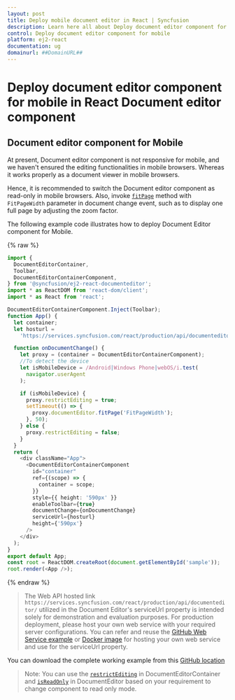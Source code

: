 ```yaml
---
layout: post
title: Deploy mobile document editor in React | Syncfusion
description: Learn here all about Deploy document editor component for mobile in Syncfusion React Document editor component of Syncfusion Essential JS 2 and more.
control: Deploy document editor component for mobile 
platform: ej2-react
documentation: ug
domainurl: ##DomainURL##
---
```


# Deploy document editor component for mobile in React Document editor component

## Document editor component for Mobile

At present, Document editor component is not responsive for mobile, and we haven't ensured the editing functionalities in mobile browsers. Whereas it works properly as a document viewer in mobile browsers.

Hence, it is recommended to switch the Document editor component as read-only in mobile browsers. Also, invoke [`fitPage`](https://ej2.syncfusion.com/react/documentation/api/document-editor/#fitpage/) method with `FitPageWidth` parameter in document change event, such as to display one full page by adjusting the zoom factor.

The following example code illustrates how to deploy Document Editor component for Mobile.

{% raw %}

```ts
import {
  DocumentEditorContainer,
  Toolbar,
  DocumentEditorContainerComponent,
} from '@syncfusion/ej2-react-documenteditor';
import * as ReactDOM from 'react-dom/client';
import * as React from 'react';

DocumentEditorContainerComponent.Inject(Toolbar);
function App() {
  let container;
  let hosturl =
    'https://services.syncfusion.com/react/production/api/documenteditor/';

  function onDocumentChange() {
    let proxy = (container = DocumentEditorContainerComponent);
    //To detect the device
    let isMobileDevice = /Android|Windows Phone|webOS/i.test(
      navigator.userAgent
    );

    if (isMobileDevice) {
      proxy.restrictEditing = true;
      setTimeout(() => {
        proxy.documentEditor.fitPage('FitPageWidth');
      }, 50);
    } else {
      proxy.restrictEditing = false;
    }
  }
  return (
    <div className="App">
      <DocumentEditorContainerComponent
        id="container"
        ref={(scope) => {
          container = scope;
        }}
        style={{ height: '590px' }}
        enableToolbar={true}
        documentChange={onDocumentChange}
        serviceUrl={hosturl}
        height={'590px'}
      />
    </div>
  );
}
export default App;
const root = ReactDOM.createRoot(document.getElementById('sample'));
root.render(<App />);


```
{% endraw %}

> The Web API hosted link `https://services.syncfusion.com/react/production/api/documenteditor/` utilized in the Document Editor's serviceUrl property is intended solely for demonstration and evaluation purposes. For production deployment, please host your own web service with your required server configurations. You can refer and reuse the [GitHub Web Service example](https://github.com/SyncfusionExamples/EJ2-DocumentEditor-WebServices) or [Docker image](https://hub.docker.com/r/syncfusion/word-processor-server) for hosting your own web service and use for the serviceUrl property.

You can download the complete working example from this [GitHub location](https://github.com/SyncfusionExamples/Deploy-Document-Editor-in-Mobile-Friendly-Web-page/)

>Note: You can use the [`restrictEditing`](https://ej2.syncfusion.com/react/documentation/api/document-editor-container/#restrictediting) in DocumentEditorContainer and [`isReadOnly`](https://ej2.syncfusion.com/react/documentation/api/document-editor/#isreadonly) in DocumentEditor based on your requirement to change component to read only mode.